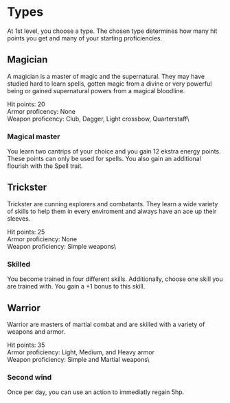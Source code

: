 # Types
At 1st level, you choose a type. The chosen type determines how many hit points you get and many of your starting proficiencies.

## Magician
A magician is a master of magic and the supernatural. They may have studied hard to learn spells, gotten magic from a divine or very powerful being or gained supernatural powers from a magical bloodline.

Hit points: 20\
Armor proficency: None\
Weapon proficency: Club, Dagger, Light crossbow, Quarterstaff\

### Magical master
You learn two cantrips of your choice and you gain 12 ekstra energy points. These points can only be used for spells. You also gain an additional flourish with the Spell trait.

## Trickster
Trickster are cunning explorers and combatants. They learn a wide variety of skills to help them in every enviroment and always have an ace up their sleeves.

Hit points: 25\
Armor proficiency: None\
Weapon proficiency: Simple weapons\

### Skilled
You become trained in four different skills. Additionally, choose one skill you are trained with. You gain a +1 bonus to this skill.

## Warrior
Warrior are masters of martial combat and are skilled with a variety of weapons and armor. 

Hit points: 35\
Armor proficiency: Light, Medium, and Heavy armor\
Weapon proficiency: Simple and Martial weapons\

### Second wind
Once per day, you can use an action to immediatly regain 5hp.
